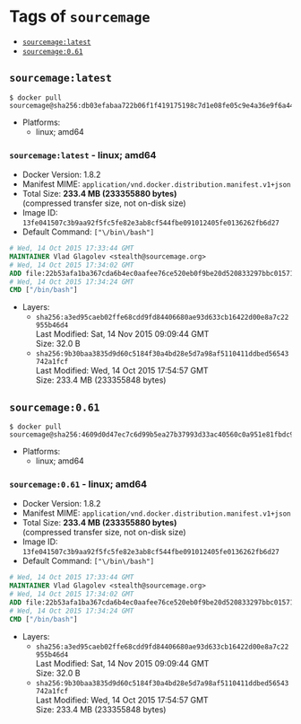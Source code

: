 <!-- THIS FILE IS GENERATED VIA '.template-helpers/generate-tag-details.pl' -->

# Tags of `sourcemage`

-	[`sourcemage:latest`](#sourcemagelatest)
-	[`sourcemage:0.61`](#sourcemage061)

## `sourcemage:latest`

```console
$ docker pull sourcemage@sha256:db03efabaa722b06f1f419175198c7d1e08fe05c9e4a36e9f6a442d59320dce3
```

-	Platforms:
	-	linux; amd64

### `sourcemage:latest` - linux; amd64

-	Docker Version: 1.8.2
-	Manifest MIME: `application/vnd.docker.distribution.manifest.v1+json`
-	Total Size: **233.4 MB (233355880 bytes)**  
	(compressed transfer size, not on-disk size)
-	Image ID: `13fe041507c3b9aa92f5fc5fe82e3ab8cf544fbe091012405fe0136262fb6d27`
-	Default Command: `["\/bin\/bash"]`

```dockerfile
# Wed, 14 Oct 2015 17:33:44 GMT
MAINTAINER Vlad Glagolev <stealth@sourcemage.org>
# Wed, 14 Oct 2015 17:34:02 GMT
ADD file:22b53afa1ba367cda6b4ec0aafee76ce520eb0f9be20d520833297bbc01571c7 in /
# Wed, 14 Oct 2015 17:34:24 GMT
CMD ["/bin/bash"]
```

-	Layers:
	-	`sha256:a3ed95caeb02ffe68cdd9fd84406680ae93d633cb16422d00e8a7c22955b46d4`  
		Last Modified: Sat, 14 Nov 2015 09:09:44 GMT  
		Size: 32.0 B
	-	`sha256:9b30baa3835d9d60c5184f30a4bd28e5d7a98af5110411ddbed56543742a1fcf`  
		Last Modified: Wed, 14 Oct 2015 17:54:57 GMT  
		Size: 233.4 MB (233355848 bytes)

## `sourcemage:0.61`

```console
$ docker pull sourcemage@sha256:4609d0d47ec7c6d99b5ea27b37993d33ac40560c0a951e81fbdc9c5aa1a2c51d
```

-	Platforms:
	-	linux; amd64

### `sourcemage:0.61` - linux; amd64

-	Docker Version: 1.8.2
-	Manifest MIME: `application/vnd.docker.distribution.manifest.v1+json`
-	Total Size: **233.4 MB (233355880 bytes)**  
	(compressed transfer size, not on-disk size)
-	Image ID: `13fe041507c3b9aa92f5fc5fe82e3ab8cf544fbe091012405fe0136262fb6d27`
-	Default Command: `["\/bin\/bash"]`

```dockerfile
# Wed, 14 Oct 2015 17:33:44 GMT
MAINTAINER Vlad Glagolev <stealth@sourcemage.org>
# Wed, 14 Oct 2015 17:34:02 GMT
ADD file:22b53afa1ba367cda6b4ec0aafee76ce520eb0f9be20d520833297bbc01571c7 in /
# Wed, 14 Oct 2015 17:34:24 GMT
CMD ["/bin/bash"]
```

-	Layers:
	-	`sha256:a3ed95caeb02ffe68cdd9fd84406680ae93d633cb16422d00e8a7c22955b46d4`  
		Last Modified: Sat, 14 Nov 2015 09:09:44 GMT  
		Size: 32.0 B
	-	`sha256:9b30baa3835d9d60c5184f30a4bd28e5d7a98af5110411ddbed56543742a1fcf`  
		Last Modified: Wed, 14 Oct 2015 17:54:57 GMT  
		Size: 233.4 MB (233355848 bytes)
